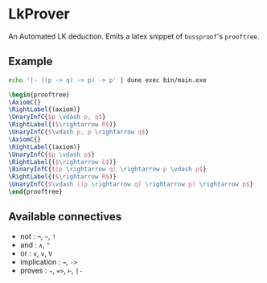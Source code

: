 # LkProver
An Automated LK deduction. Emits a latex snippet of `bussproof`'s `prooftree`.

## Example
```sh
echo '|- ((p -> q) -> p) -> p' | dune exec bin/main.exe
```
```latex
\begin{prooftree}
\AxiomC{}
\RightLabel{(axiom)}
\UnaryInfC{$p \vdash p, q$}
\RightLabel{($\rightarrow R$)}
\UnaryInfC{$\vdash p, p \rightarrow q$}
\AxiomC{}
\RightLabel{(axiom)}
\UnaryInfC{$p \vdash p$}
\RightLabel{($\rightarrow L$)}
\BinaryInfC{$(p \rightarrow q) \rightarrow p \vdash p$}
\RightLabel{($\rightarrow R$)}
\UnaryInfC{$\vdash ((p \rightarrow q) \rightarrow p) \rightarrow p$}
\end{prooftree}
```

## Available connectives
- not : `¬`, `~`, `!`
- and : `∧`, `^`
- or : `∨`, `v`, `V`
- implication : `→`, `->`
- proves : `⇒`, `=>`, `⊢`, `|-`
